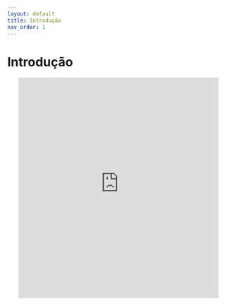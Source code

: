 ```yaml
---
layout: default
title: Introdução
nav_order: 1
---
```


# Introdução

<center>
<iframe src="https://rodrigoprestesmachado.github.io/vvs/slides/introducao/index.html" title="Introdução" width="90%" height="500" style="border:none;"></iframe>
</center>

